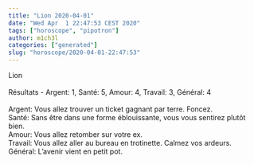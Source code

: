 ```yaml
---
title: "Lion 2020-04-01"
date: "Wed Apr  1 22:47:53 CEST 2020"
tags: ["horoscope", "pipotron"]
author: m1ch3l
categories: ["generated"]
slug: "horoscope/2020-04-01-22:47:53"
---
```


Lion<br>
<br>
Résultats - Argent: 1, Santé: 5, Amour: 4, Travail: 3, Général: 4<br>
<br>
Argent:  Vous allez trouver un ticket gagnant par terre. Foncez.<br>
Santé:   Sans être dans une forme éblouissante, vous vous sentirez plutôt bien. <br>
Amour:   Vous allez retomber sur votre ex. <br>
Travail: Vous allez aller au bureau en trotinette. Calmez vos ardeurs.<br>
Général: L’avenir vient en petit pot.<br>
